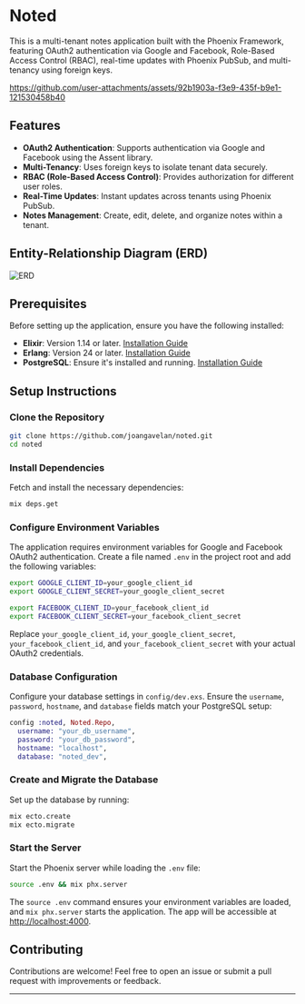  # Noted

This is a multi-tenant notes application built with the Phoenix Framework, featuring OAuth2 authentication via Google and Facebook, Role-Based Access Control (RBAC), real-time updates with Phoenix PubSub, and multi-tenancy using foreign keys.

https://github.com/user-attachments/assets/92b1903a-f3e9-435f-b9e1-121530458b40

## Features

- **OAuth2 Authentication**: Supports authentication via Google and Facebook using the Assent library.
- **Multi-Tenancy**: Uses foreign keys to isolate tenant data securely.
- **RBAC (Role-Based Access Control)**: Provides authorization for different user roles.
- **Real-Time Updates**: Instant updates across tenants using Phoenix PubSub.
- **Notes Management**: Create, edit, delete, and organize notes within a tenant.

## Entity-Relationship Diagram (ERD)

![ERD](https://github.com/user-attachments/assets/2f978bff-89f8-41d3-8945-d588028d6f09)

## Prerequisites

Before setting up the application, ensure you have the following installed:

- **Elixir**: Version 1.14 or later. [Installation Guide](https://elixir-lang.org/install.html)
- **Erlang**: Version 24 or later. [Installation Guide](https://elixir-lang.org/install.html)
- **PostgreSQL**: Ensure it's installed and running. [Installation Guide](https://www.postgresql.org/download/)

## Setup Instructions

### Clone the Repository

```bash
git clone https://github.com/joangavelan/noted.git
cd noted
```

### Install Dependencies

Fetch and install the necessary dependencies:

```bash
mix deps.get
```

### Configure Environment Variables

The application requires environment variables for Google and Facebook OAuth2 authentication. Create a file named `.env` in the project root and add the following variables:

```bash
export GOOGLE_CLIENT_ID=your_google_client_id
export GOOGLE_CLIENT_SECRET=your_google_client_secret

export FACEBOOK_CLIENT_ID=your_facebook_client_id
export FACEBOOK_CLIENT_SECRET=your_facebook_client_secret
```

Replace `your_google_client_id`, `your_google_client_secret`, `your_facebook_client_id`, and `your_facebook_client_secret` with your actual OAuth2 credentials.

### Database Configuration

Configure your database settings in `config/dev.exs`. Ensure the `username`, `password`, `hostname`, and `database` fields match your PostgreSQL setup:

```elixir
config :noted, Noted.Repo,
  username: "your_db_username",
  password: "your_db_password",
  hostname: "localhost",
  database: "noted_dev",
```
### Create and Migrate the Database

Set up the database by running:

```bash
mix ecto.create
mix ecto.migrate
```

### Start the Server

Start the Phoenix server while loading the `.env` file:

```bash
source .env && mix phx.server
```

The `source .env` command ensures your environment variables are loaded, and `mix phx.server` starts the application. The app will be accessible at [http://localhost:4000](http://localhost:4000).

## Contributing

Contributions are welcome! Feel free to open an issue or submit a pull request with improvements or feedback.

---
